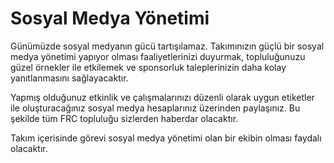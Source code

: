 # Sosyal Medya Yönetimi

Günümüzde sosyal medyanın gücü tartışılamaz. Takımınızın güçlü bir sosyal medya yönetimi yapıyor olması faaliyetlerinizi duyurmak, topluluğunuzu güzel örnekler ile etkilemek ve sponsorluk taleplerinizin daha kolay yanıtlanmasını sağlayacaktır.

Yapmış olduğunuz etkinlik ve çalışmalarınızı düzenli olarak uygun etiketler ile oluşturacağınız sosyal medya hesaplarınız üzerinden paylaşınız. Bu şekilde tüm FRC topluluğu sizlerden haberdar olacaktır.

Takım içerisinde görevi sosyal medya yönetimi olan bir ekibin olması faydalı olacaktır.

